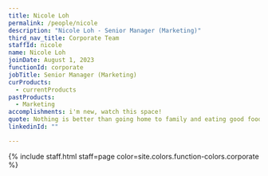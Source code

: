 ```yaml
---
title: Nicole Loh
permalink: /people/nicole
description: "Nicole Loh - Senior Manager (Marketing)"
third_nav_title: Corporate Team
staffId: nicole
name: Nicole Loh
joinDate: August 1, 2023
functionId: corporate
jobTitle: Senior Manager (Marketing)
curProducts:
  - currentProducts
pastProducts:
  - Marketing
accomplishments: i'm new, watch this space!
quote: Nothing is better than going home to family and eating good food and relaxing
linkedinId: ""

---
```


{% include staff.html staff=page color=site.colors.function-colors.corporate %}

